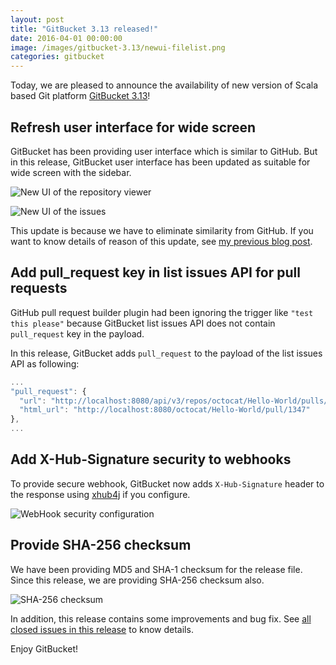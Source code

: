 ```yaml
---
layout: post
title: "GitBucket 3.13 released!"
date: 2016-04-01 00:00:00
image: /images/gitbucket-3.13/newui-filelist.png
categories: gitbucket
---
```


Today, we are pleased to announce the availability of new version of Scala based Git platform [GitBucket 3.13](https://github.com/gitbucket/gitbucket/releases/tag/3.13)!

## Refresh user interface for wide screen

GitBucket has been providing user interface which is similar to GitHub. But in this release, GitBucket user interface has been updated as suitable for wide screen with the sidebar.

![New UI of the repository viewer]({{site.baseurl}}/images/gitbucket-3.13/newui-filelist.png)

![New UI of the issues]({{site.baseurl}}/images/gitbucket-3.13/newui-issues.png)

This update is because we have to eliminate similarity from GitHub. If you want to know details of reason of this update, see [my previous blog post](https://gitbucket.github.io/gitbucket-news/gitbucket/2016/03/20/change-user-interface.html).

## Add pull_request key in list issues API for pull requests

GitHub pull request builder plugin had been ignoring the trigger like `"test this please"` because GitBucket list issues API does not contain `pull_request` key in the payload.

In this release, GitBucket adds `pull_request` to the payload of the list issues API as following:

```javascript
...
"pull_request": {
  "url": "http://localhost:8080/api/v3/repos/octocat/Hello-World/pulls/1347",
  "html_url": "http://localhost:8080/octocat/Hello-World/pull/1347"
},
...
```

## Add X-Hub-Signature security to webhooks

To provide secure webhook, GitBucket now adds `X-Hub-Signature` header to the response using [xhub4j](https://github.com/McFoggy/xhub4j) if you configure.

![WebHook security configuration]({{site.baseurl}}/images/gitbucket-3.13/webhook-xhub-signature.png)

## Provide SHA-256 checksum

We have been providing MD5 and SHA-1 checksum for the release file. Since this release, we are providing SHA-256 checksum also.

![SHA-256 checksum]({{site.baseurl}}/images/gitbucket-3.13/sha256-checksum.png)

In addition, this release contains some improvements and bug fix. See [all closed issues in this release](https://github.com/gitbucket/gitbucket/issues?q=is%3Aclosed+milestone%3A3.13) to know details.

Enjoy GitBucket!
